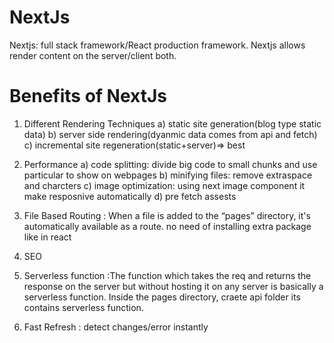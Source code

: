 # NextJs
Nextjs: full stack framework/React production framework.
Nextjs allows render content on the server/client both.
# Benefits of NextJs
1) Different Rendering Techniques
a) static site generation(blog type static data)
b) server side rendering(dyanmic data comes from api and fetch)
c) incremental site regeneration(static+server)=> best

2) Performance
a) code splitting: divide big code to small chunks and use particular to show on webpages
b) minifying files: remove extraspace and charcters 
c) image optimization: using next image component it make resposnive automatically
d) pre fetch assests

3) File Based Routing : When a file is added to the “pages” directory, it's automatically available as a route.
                        no need of installing extra package like in react
4) SEO
5) Serverless function :The function which takes the req and returns the response on the server but without hosting it on any server is basically a serverless function.
                           Inside the pages directory, craete api folder its contains serverless function.
                           
6) Fast Refresh : detect changes/error instantly
